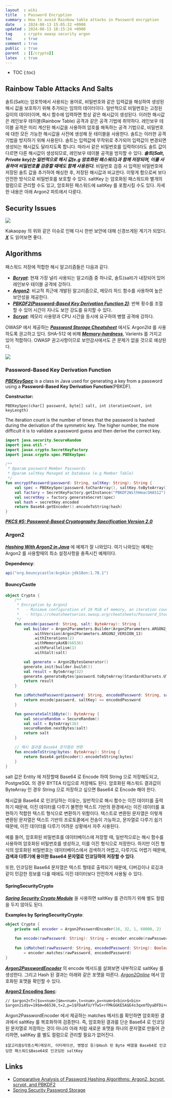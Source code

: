```yaml
---
layout  : wiki
title   : Password Encryption
summary : How to avoid Rainbow table attacks in Password encryption
date    : 2024-08-13 15:05:32 +0900
updated : 2024-08-13 18:15:24 +0900
tag     : crypto owasp security argon
toc     : true
comment : true
public  : true
parent  : [[/crypto]]
latex   : true
---
```

* TOC
{:toc}

## Rainbow Table Attacks And Salts

솔트(Salt)는 암호학에서 사용되는 용어로, 비밀번호와 같은 입력값을 해싱하여 생성된 해시 값을 보호하기 위해 추가되는 임의의 데이터이다. 일반적으로 비밀번호는 고정된 길이의 데이터이며, 해시 함수에 입력하면 항상 같은 해시값이 생성된다. 
이러한 해시값은 레인보우 테이블(Rainbow Table) 공격과 같은 공격 기법에 취약하다. 레인보우 테이블 공격은 미리 계산된 해시값을 사용하여 암호를 해독하는 공격 기법으로, 비밀번호에 대한 모든 가능한 해시값을 사전에 생성해 둔 테이블을 사용한다.
솔트는 이러한 공격 기법을 방지하기 위해 사용된다. 솔트는 입력값에 무작위로 추가되어 입력값이 변경되면 생성되는 해시값도 달라지도록 합니다. 따라서 같은 비밀번호를 입력하더라도 솔트 값이 다르면 다른 해시값이 생성되므로, 레인보우 테이블 공격을 방지할 수 있다. 
___솔트(Salt, Private key)는 일반적으로 해시 값(e.g 암호화된 패스워드)과 함께 저장되며, 이를 사용하여 비밀번호를 검증할 때에도 함께 사용된다.___ 비밀번호 검증 시 입력된 비밀번호에 저장된 솔트 값을 추가하여 해싱한 후, 저장된 해시값과 비교한다. 이렇게 함으로써 보다 안전한 방식으로 비밀번호를 보호할 수 있다.
saltKey 는 암호화된 패스워드와 별개의 컬럼으로 관리할 수도 있고, 암호화된 패스워드에 saltKey 를 포함시킬 수도 있다. 자세한 내용은 아래 Argon2 파트에서 다룬다.

## Security Issues

![](/resource/wiki/crypto-password-encryption/kakaopay-1.png)

Kakaopay 의 위와 같은 이슈로 인해 다시 한번 보안에 대해 신경쓰게된 계기가 되었다. ___[X](https://x.com/simnalamburt/status/1824014092455104833?s=46&t=uYvEBsZQWNLb4Yt6QM2TcQ)___ 도 읽어보면 좋다.

## Algorithms

패스워드 저장에 적합한 해시 알고리즘들은 다음과 같다.

- ___[Bcrypt](https://en.wikipedia.org/wiki/Bcrypt)___: 현재 가장 널리 사용되는 알고리즘 중 하나로, 솔트(salt)가 내장되어 있어 레인보우 테이블 공격에 강하다.
- ___[Argon2](https://en.wikipedia.org/wiki/Argon2)___: 비교적 최근에 개발된 알고리즘으로, 메모리 하드 함수를 사용하여 높은 보안성을 제공한다.
- ___[PBKDF2(Password-Based Key Derivation Function 2)](https://en.wikipedia.org/wiki/PBKDF2)___: 반복 횟수를 조절할 수 있어 시간이 지나도 보안 강도를 유지할 수 있다.
- ___[Scrypt](https://en.wikipedia.org/wiki/Scrypt)___: 메모리 사용량과 CPU 시간을 동시에 요구하여 병렬 공격에 강하다.

OWASP 에서 제공하는 ___[Password Storage Cheatsheet](https://cheatsheetseries.owasp.org/cheatsheets/Password_Storage_Cheat_Sheet.html)___ 에서도 Argon2Id 를 사용하도록 권고하고 있다. SHA-512 에 비해 ___[Memory-hardness](https://en.wikipedia.org/wiki/Memory-hard_function)___, Varients 를 가지고 있어 적합하다.
OWASP 권고사항이므로 보안감사에서도 큰 문제가 없을 것으로 예상된다.

![](/resource/wiki/crypto-password-encryption/recommend.png)

### Password-Based Key Derivation Function

___[PBEKeySpec](https://docs.oracle.com/javase/8/docs/api/javax/crypto/spec/PBEKeySpec.html)___ is a class in Java used for generating a key from a password using a __Password-Based Key Derivation Function__(PBKDF).

__Constructor:__

```
PBEKeySpec(char[] password, byte[] salt, int iterationCount, int keyLength)
```

The iteration count is the number of times that the password is hashed during the derivation of the symmetric key. The higher number, the more difficult it is to validate a password guess and then derive the correct key.

```kotlin
import java.security.SecureRandom
import java.util.*
import javax.crypto.SecretKeyFactory
import javax.crypto.spec.PBEKeySpec

/**
 * @param password Member Passwords
 * @param saltKey Managed at Database (e.g Member Table)
 */
fun encryptPassword(password: String, saltKey: String): String {
    val spec = PBEKeySpec(password.toCharArray(), saltKey.toByteArray(), 10000, 512)
    val factory = SecretKeyFactory.getInstance("PBKDF2WithHmacSHA512")
    val secretKey = factory.generateSecret(spec)
    val hash = secretKey.encoded
    return Base64.getEncoder().encodeToString(hash)
}
```

___[PKCS #5: Password-Based Cryptography Specification Version 2.0](https://www.rfc-editor.org/rfc/rfc2898)___

### Argon2

___[Hashing With Argon2 in Java](https://www.baeldung.com/java-argon2-hashing)___ 에 예제가 잘 나와있다. 여기 나와있는 예제는 Argon2 를 사용할때의 최소 설정사항을 충족시킨 예제이다.

__Dependency__:

```gradle
api("org.bouncycastle:bcpkix-jdk18on:1.78.1")
```

#### BouncyCastle

```kotlin
object Crypto {
    /**
     * Encryption by Argon2
     *   - Minimum configuration of 19 MiB of memory, an iteration count of 2, and 1 degree of parallelism
     *   - https://cheatsheetseries.owasp.org/cheatsheets/Password_Storage_Cheat_Sheet.html
     */
    fun encode(password: String, salt: ByteArray): String {
        val builder = Argon2Parameters.Builder(Argon2Parameters.ARGON2_id)
            .withVersion(Argon2Parameters.ARGON2_VERSION_13)
            .withIterations(2)
            .withMemoryAsKB(66536)
            .withParallelism(1)
            .withSalt(salt)

        val generate = Argon2BytesGenerator()
        generate.init(builder.build())
        val result = ByteArray(32)
        generate.generateBytes(password.toByteArray(StandardCharsets.UTF_8), result, 0, result.size)
        return result
    }

    fun isMatchedPassword(password: String, encodedPassword: String, saltKey: ByteArray): Boolean {
        return encode(password, saltKey) == encodedPassword
    }

    fun generateSalt16Byte(): ByteArray {
        val secureRandom = SecureRandom()
        val salt = ByteArray(16)
        secureRandom.nextBytes(salt)
        return salt
    }

    // 해시 결과를 Base64 문자열로 변환
    fun encodeToString(bytes: ByteArray): String {
        return Base64.getEncoder().encodeToString(bytes)
    }
}
```

salt 값은 Entity 에 저장할때 Base64 로 Encode 하여 String 으로 저장해도되고, PostgreSQL 의 경우 BYTEA 타입으로 저장해도 된다.
암호화된 패스워드 결과값이 ByteArray 인 경우 String 으로 저장하고 싶으면 Base64 로 Encode 해야 한다.

해시값을 Base64 로 인코딩하는 이유는, 일반적으로 해시 함수는 이진 데이터를 출력하기 때문에, 이진 데이터를 다루기 불편한 텍스트 기반의 환경에서는 이진 데이터를 표현하기 적합한 텍스트 형식으로 변환하기 위함이다.
텍스트로 변환된 문자열은 이렇게 변환된 문자열은 텍스트 기반의 프로토콜에서 전송이 가능하고, 문자열로 다루기 쉽기 때문에, 이진 데이터를 다루기 어려운 상황에서 자주 사용된다.

예를 들어, 암호화된 비밀번호를 데이터베이스에 저장할 때, 일반적으로는 해시 함수를 사용하여 암호화된 비밀번호를 생성하고, 이를 이진 형식으로 저장한다. 하지만 이진 형식의 암호화된 비밀번호는 데이터베이스에서 검색하기 어렵고, 다루기도 어렵기 때문에, __검색과 다루기에 용이한 Base64 문자열로 인코딩하여 저장할 수 있다__.

또한, 인코딩된 Base64 문자열은 텍스트 형태로 출력되기 때문에, 디버깅이나 로깅과 같이 민감한 정보를 다룰 때에도 이진 데이터보다 안전하게 사용될 수 있다.

#### SpringSecurityCrypto

___[Spring Security Crypto Module](https://docs.spring.io/spring-security/reference/features/integrations/cryptography.html)___ 을 사용하면 saltKey 를 관리하기 위해 별도 컬럼을 두지 않아도 된다.

__Examples by SpringSecurityCrypto__:

```kotlin
object Crypto {
    private val encoder = Argon2PasswordEncoder(16, 32, 1, 60000, 2)
    
    fun encode(rawPassword: String): String = encoder.encode(rawPassword)
    
    fun isMatched(rawPassword: String, encodedPassword: String): Boolean
        = encoder.matches(rawPassword, encodedPassword)
}
```

___[Argon2PasswordEncoder](https://github.com/spring-projects/spring-security/blob/main/crypto/src/main/java/org/springframework/security/crypto/argon2/Argon2PasswordEncoder.java)___ 의 encode 메서드를 살펴보면 내부적으로 saltKey 를 생성한다.
그리고 Hash 된 결과는 아래와 같은 포맷을 따른다. _[Argon2Online](https://argon2.online/)_ 에서 암호화된 포맷을 확인할 수 있다.

__[Argon2 Encoding Spec](https://github.com/P-H-C/phc-winner-argon2/blob/master/src/encoding.c#L244)__:

``` 
// $argon2<T>[$v=<num>]$m=<num>,t=<num>,p=<num>$<bin>$<bin>
$argon2id$v=19$m=66536,t=2,p=1$FDaAfU/YTwS+rFMkGGKE5A$E4s3qxmfDyaDFDi+d6j4L/bVjLZv+wMFqjmqat+YdXI
```

Argon2PasswordEncoder 에서 제공하는 matches 메서드를 확인하면 암호화된 결과에서 saltKey 를 복호화하여 검증한다.
즉, 암호화된 결과를 단순 Base64 로 인코딩된 문자열로 저장하는 것이 아니라 아래 처럼 새로운 포맷을 하나의 문자열로 만들어 관리하면, saltKey 를 별도 컬럼으로 관리할 필요가 없어진다.

```
$알고리즘$각종스펙(메모리, 이터레이션, 병렬성 등)$Hash 된 Byte 배열을 Base64로 인코딩한 패스워드$Base64로 인코딩된 saltKey 
```

## Links

- [Comparative Analysis of Password Hashing Algorithms: Argon2, bcrypt, scrypt, and PBKDF2](https://guptadeepak.com/comparative-analysis-of-password-hashing-algorithms-argon2-bcrypt-scrypt-and-pbkdf2/)
- [Spring Security Password Storage](https://docs.spring.io/spring-security/reference/features/authentication/password-storage.html#authentication-password-storage-bcrypt)